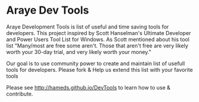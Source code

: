 Araye Dev Tools
==================

Araye Development Tools is list of useful and time saving tools for developers. 
This project inspired by Scott Hanselman's Ultimate Developer and Power Users Tool List for Windows. As Scott mentioned about his tool list "Many/most are free some aren't. Those that aren't free are very likely worth your 30-day trial, and very likely worth your money."

Our goal is to use community power to create and maintain list of usefull tools for developers. Please fork & Help us extend this list with your favorite tools

Please see http://hameds.github.io/DevTools to learn how to use & contribute.